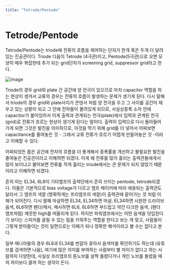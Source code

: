 ```yaml
---
title: "Tetrode/Pentode"
---
```

# Tetrode/Pentode


Tetrode/Pentode는 triode에 전류의 흐름을 제어하는 단자가 한개 혹은 두개 더 달려있는 진공관이다. Triode 다음이 Tetrode (4극관)이고, Pentode(5극관)으로 오면 모양이 매우 복잡한데 추가 되는 grid단자가 screening grid, suppressor grid라고 한다.






![image](1b96f47cebe6729956ad00eac0804214.PNG)







Triode의 경우 grid와 plate 간 공간에 양 전극이 있으므로 마치 capacitor 역할을 하는 현상이 생겨서 교류의 경우는 전류의 흐름이 발생하는 문제가 생기게 된다. 다시 말해서 triode의 경우 grid와 plate사이가 콘덴서 처럼 양 전극을 두고 그 사이를 공간이 채우고 있는 상황이 되고 그 안에 전하들이 몰려있게 되므로, 사실상증폭 소자 안에 capacitor가 붙어있어서 이게 출력과 관계되는 전극(plate)에서 입력과 관계된 전극(grid)로 전류가 흐르는 현상이 생기게 된다는 말이다. 출력이 입력으로 다시 돌아들어가게 되면 그것은 발진을 의미하므로, 이것을 막기 위해 grid를 더 넣어서 어찌보면 capacitance를 줄여놓은 것 - 그래서 교류 전류가 흐르기 어렵게 만들어놓은 것 -이라고 이해할 수 있다. 




어찌되었든 좁은 공간에 전자의 흐름을 더 좋게해서 증폭률을 개선하고 불필요한 발진을 줄여놓은 진공관이라고 이해하면 되겠다. 이게 왜 전류를 많이 흘리는 출력관들에게서 많이 보이냐고 물어보면 전류를 적게 흘리는 triode에서는 큰 문제가 되지 않았기 때문이라고 이해하면 되겠다. 




흔히 아는 EL34, 6L6이 기타앰프의 출력단에서 흔히 쓰이는 pentode, tetrode되겠다. 이들은 기본적으로 bias voltage가 다르고 앰프 메이커에 따라 애용되는 출력관도 달라서 그 앰프의 색깔 (명확하게는 프리앰프의 색깔)이 출력관에 묻어가는 것 처럼 이해가 되어진다. 다시 말해 마샬하면 EL34, EL34하면 마샬, EL34하면 시원한 드라이브 음색, 6L6하면 펜더/메사, 메사하면 6L6, 6L6하면 부드럽고 약간 다크한 음색, (팬더 앰프처럼) 깨끗한 high를 떠올리게 된다. 하지만 파워앰프에서는 어떤 음색을 덧입힌다기 보다는 스피커를 굴릴 수 있는 힘을 키워주는 역할을 한다고 보는 게 맞고, 사람들이 그렇게 받아들이는 것이 일편으로는 이해가 되나 정확한 해석이라고 볼 수는 없다고 본다. 




일부 매니아들의 경우 6L6과 EL34를 번갈아 꽂아서 음색차를 확인하기도 하는데 (유튜브를 검색하면 나옴), 여기에 많은 의미를 부여하는 사람부터 별 차이가 없다고 하는 사람까지 다양한데, 사실상 프리앰프의 톤노브를 살짝 돌렸다거나 게인 노브를 돌렸을 때의 차이보다 클까 하는 생각이 든다. 


